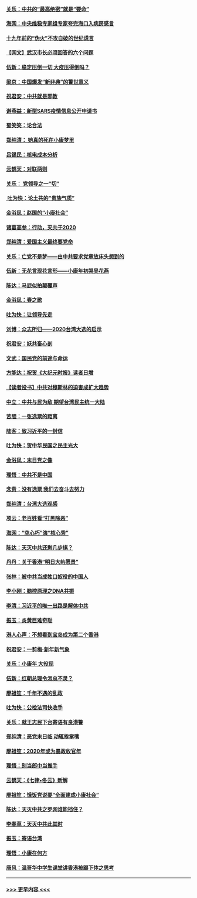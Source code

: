#### [关乐：中共的“最高绝密”就是“要命”](../pages/nsc993/n11816946.md?t=01241611) 
#### [海网：中央维稳专家组专家夸完海口入病房感言](../pages/nsc993/n11815138.md?t=01241611) 
#### [十九年前的“伪火”不攻自破的世纪谎言](../pages/nsc993/n11813238.md?t=01241611) 
#### [【网文】武汉市长必须回答的六个问题](../pages/nsc993/n11813848.md?t=01241611) 
#### [伍新：稳定压倒一切 大疫压得倒吗？](../pages/nsc993/n11812634.md?t=01241611) 
#### [梁京：中国爆发“新非典”的警世意义](../pages/nsc993/n11812554.md?t=01241611) 
#### [祝君安：中共就是邪教](../pages/nsc993/n11812431.md?t=01241611) 
#### [谢燕益：新型SARS疫情信息公开申请书](../pages/nsc993/n11808840.md?t=01241611) 
#### [蜀笑笑：论合法](../pages/nsc993/n11808064.md?t=01241611) 
#### [郑纯清： 她真的死在小康梦里](../pages/nsc993/n11806623.md?t=01241611) 
#### [吕锡民：核电成本分析](../pages/nsc993/n11806284.md?t=01241611) 
#### [云鹤天：对联两则](../pages/nsc993/n11805957.md?t=01241611) 
#### [关乐： 党领导之一“切”](../pages/nsc993/n11804505.md?t=01241611) 
#### [ 吐为快：论土共的“贵族气质”](../pages/nsc993/n11804490.md?t=01241611) 
#### [金浴凤：赵国的“小康社会”](../pages/nsc993/n11804452.md?t=01241611) 
#### [诸葛高参：行动，灭共于2020](../pages/nsc993/n11804120.md?t=01241611) 
#### [郑纯清：爱国主义最终要党命](../pages/nsc993/n11802197.md?t=01241611) 
#### [关乐：亡党不是梦——由中共要求党章放床头想到的](../pages/nsc993/n11802156.md?t=01241611) 
#### [伍新：无花言现花言形——小康年初哭吴花燕](../pages/nsc993/n11800044.md?t=01241611) 
#### [陈达：马屁似拍颠覆声](../pages/nsc993/n11800010.md?t=01241611) 
#### [金浴凤：春之歌](../pages/nsc993/n11797687.md?t=01241611) 
#### [吐为快：让领导先走](../pages/nsc993/n11797512.md?t=01241611) 
#### [刘博：众志所归——2020台湾大选的启示](../pages/nsc993/n11796878.md?t=01241611) 
#### [祝君安：妖共畜心剖](../pages/nsc993/n11794273.md?t=01241611) 
#### [文武：国民党的前途与命运](../pages/nsc993/n11794198.md?t=01241611) 
#### [方能达：祝贺《大纪元时报》读者日增](../pages/nsc993/n11793807.md?t=01241611) 
#### [【读者投书】中共对穆斯林的迫害成扩大趋势](../pages/nsc993/n11791371.md?t=01241611) 
#### [中立：中共与民为敌 期望台湾民主统一大陆](../pages/nsc993/n11790392.md?t=01241611) 
#### [苦胆：一张选票的距离](../pages/nsc993/n11788914.md?t=01241611) 
#### [陆客：致习近平的一封信](../pages/nsc993/n11788867.md?t=01241611) 
#### [吐为快：贺中华民国之民主光大](../pages/nsc993/n11788618.md?t=01241611) 
#### [金浴凤：末日党之像](../pages/nsc993/n11787475.md?t=01241611) 
#### [理悟：中共不是中国](../pages/nsc993/n11787463.md?t=01241611) 
#### [念贲：没有选票  我们去奋斗去努力](../pages/nsc993/n11787398.md?t=01241611) 
#### [郑纯清：台湾大选观感](../pages/nsc993/n11786210.md?t=01241611) 
#### [项云：老百姓看“打黑除恶”](../pages/nsc993/n11785398.md?t=01241611) 
#### [海网：“空心朽”演“核心秀”](../pages/nsc993/n11783874.md?t=01241611) 
#### [陈达：天灭中共还剩几步棋？](../pages/nsc993/n11783719.md?t=01241611) 
#### [丹丹：关于香港“明日大屿愿景”](../pages/nsc993/n11783273.md?t=01241611) 
#### [张林：被中共当成牲口奴役的中国人](../pages/nsc993/n11782397.md?t=01241611) 
#### [李小刚：脑控原理之DNA共振](../pages/nsc993/n11780962.md?t=01241611) 
#### [李清：习近平的唯一出路是解体中共](../pages/nsc993/n11780866.md?t=01241611) 
#### [振玉：炎黄巨难奇耻](../pages/nsc993/n11779632.md?t=01241611) 
#### [港人心声：不想看到宝岛成为第二个香港](../pages/nsc993/n11778817.md?t=01241611) 
#### [祝君安：一剪梅‧新年新气象](../pages/nsc993/n11776340.md?t=01241611) 
#### [关乐：小康年 大役现](../pages/nsc993/n11774213.md?t=01241611) 
#### [伍新：红朝总理令怎总不灵？](../pages/nsc993/n11770813.md?t=01241611) 
#### [廖祖笙：千年不遇的乱政](../pages/nsc993/n11770373.md?t=01241611) 
#### [吐为快：公检法司快收手](../pages/nsc993/n11770359.md?t=01241611) 
#### [关乐：就王志民下台寄语有良港警](../pages/nsc993/n11769903.md?t=01241611) 
#### [郑纯清：恶党末日临 动辄挨掌嘴](../pages/nsc993/n11769356.md?t=01241611) 
#### [廖祖笙：2020年或为暴政收官年](../pages/nsc993/n11768216.md?t=01241611) 
#### [理悟：别当郎中当推手](../pages/nsc993/n11768243.md?t=01241611) 
#### [云鹤天：《七律▪冬云》新解](../pages/nsc993/n11768204.md?t=01241611) 
#### [廖祖笙：饿饭党说要“全面建成小康社会”](../pages/nsc993/n11767482.md?t=01241611) 
#### [陈达：天灭中共之罗网谁能挡住？](../pages/nsc993/n11767465.md?t=01241611) 
#### [李春草：天灭中共此其时](../pages/nsc993/n11767452.md?t=01241611) 
#### [振玉：寄语台湾](../pages/nsc993/n11767432.md?t=01241611) 
#### [理悟：小康在何方](../pages/nsc993/n11767394.md?t=01241611) 
#### [唐风：温哥华中学生课堂讲香港被踢下体之思考](../pages/nsc993/n11766848.md?t=01241611) 

----
#### [ >>> 更早内容 <<< ](../indexes/nsc993-earlier.md)
